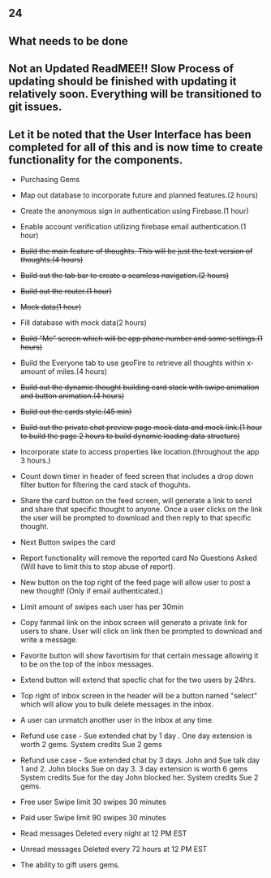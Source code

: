 ## 24

## What needs to be done


## Not an Updated ReadMEE!! Slow Process of updating should be finished with updating it relatively soon. Everything will be transitioned to git issues.


## Let it be noted that the User Interface has been completed for all of this and is now time to create functionality for the components.
* Purchasing Gems
* Map out database to incorporate future and planned features.(2 hours)
* Create the anonymous sign in authentication using Firebase.(1 hour)
* Enable account verification utilizing firebase email authentication.(1 hour)
* ~~Build the main feature of thoughts. This will be just the text version of thoughts.(4 hours)~~
* ~~Build out the tab bar to create a seamless navigation.(2 hours)~~
* ~~Build out the router.(1 hour)~~
* ~~Mock data(1 hour)~~
* Fill database with mock data(2 hours)
* ~~Build “Me” screen which will be app phone number and some settings.(1 hours)~~
* Build the Everyone tab to use geoFire to retrieve all thoughts within x-amount of miles.(4 hours)
* ~~Build out the dynamic thought building card stack with swipe animation and button animation.(4 hours)~~
* ~~Build out the cards style.(45 min)~~
* ~~Build out the private chat preview page mock data and mock link.(1 hour to build the page 2 hours to build dynamic loading data structure)~~
* Incorporate state to access properties like location.(throughout the app 3 hours.)
* Count down timer in header of feed screen that includes a drop down filter button for filtering the card stack of thoguhts.
* Share the card button on the feed screen, will generate a link to send and share that specific thought to anyone. Once a user clicks on the link the user will be prompted to download and then reply to that specific thought.
* Next Button swipes the card
* Report functionality will remove the reported card No Questions Asked (Will have to limit this to stop abuse of report).
* New button on the top right of the feed page will allow user to post a new thought! (Only if email authenticated.)
* Limit amount of swipes each user has per 30min
* Copy fanmail link on the inbox screen will generate a private link for users to share. User will click on link then be prompted to download and write a message.
* Favorite button will show favortisim for that certain message allowing it to be on the top of the inbox messages.
* Extend button will extend that specfic chat for the two users by 24hrs.
* Top right of inbox screen in the header will be a button named "select" which will allow you to bulk delete messages in the inbox.
* A user can unmatch another user in the inbox at any time.
* Refund use case - Sue extended chat by 1 day .  One day extension is worth 2 gems.  System credits Sue 2 gems

* Refund use case - Sue extended chat by 3 days. John and Sue talk day 1 and 2. John blocks Sue on day 3.
3 day extension is worth 6 gems
System credits Sue for the day John blocked her. System credits Sue 2 gems.

* Free user Swipe limit
30 swipes
30 minutes
* Paid user Swipe limit
90 swipes
30 minutes

* Read messages
 Deleted every night at 12 PM EST
* Unread messages
 Deleted every 72 hours at 12 PM EST

* The ability to gift users gems.
